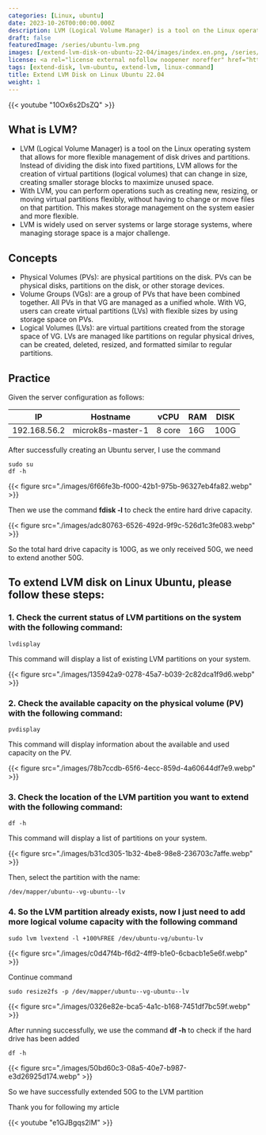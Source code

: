 ```yaml
---
categories: [Linux, ubuntu]
date: 2023-10-26T00:00:00.000Z
description: LVM (Logical Volume Manager) is a tool on the Linux operating system that allows more flexible management of drives and drive partitions. Instead of dividing the drive into fixed partitions, LVM allows the creation of virtual volumes (logical volumes) that can be resized, creating many smaller storage blocks to make the most of free space.
draft: false
featuredImage: /series/ubuntu-lvm.png
images: [/extend-lvm-disk-on-ubuntu-22-04/images/index.en.png, /series/ubuntu-lvm.png]
license: <a rel="license external nofollow noopener noreffer" href="https://creativecommons.org/licenses/by-nc/4.0/" target="_blank">CC BY-NC 4.0</a>
tags: [extend-disk, lvm-ubuntu, extend-lvm, linux-command]
title: Extend LVM Disk on Linux Ubuntu 22.04
weight: 1
---
```


{{< youtube "10Ox6s2DsZQ" >}}

## What is LVM?

-   LVM (Logical Volume Manager) is a tool on the Linux operating system that allows for more flexible management of disk drives and partitions. Instead of dividing the disk into fixed partitions, LVM allows for the creation of virtual partitions (logical volumes) that can change in size, creating smaller storage blocks to maximize unused space.
-   With LVM, you can perform operations such as creating new, resizing, or moving virtual partitions flexibly, without having to change or move files on that partition. This makes storage management on the system easier and more flexible.
-   LVM is widely used on server systems or large storage systems, where managing storage space is a major challenge.

## Concepts

-   Physical Volumes (PVs): are physical partitions on the disk. PVs can be physical disks, partitions on the disk, or other storage devices.
-   Volume Groups (VGs): are a group of PVs that have been combined together. All PVs in that VG are managed as a unified whole. With VG, users can create virtual partitions (LVs) with flexible sizes by using storage space on PVs.
-   Logical Volumes (LVs): are virtual partitions created from the storage space of VG. LVs are managed like partitions on regular physical drives, can be created, deleted, resized, and formatted similar to regular partitions.

## Practice

Given the server configuration as follows:

| IP           | Hostname          | vCPU   | RAM | DISK |
| ------------ | ----------------- | ------ | --- | ---- |
| 192.168.56.2 | microk8s-master-1 | 8 core | 16G | 100G |

After successfully creating an Ubuntu server, I use the command

```shell
sudo su
df -h
```

{{< figure src="./images/6f66fe3b-f000-42b1-975b-96327eb4fa82.webp" >}}

Then we use the command **fdisk -l** to check the entire hard drive capacity.

{{< figure src="./images/adc80763-6526-492d-9f9c-526d1c3fe083.webp" >}}

So the total hard drive capacity is 100G, as we only received 50G, we need to extend another 50G.

## To extend LVM disk on Linux Ubuntu, please follow these steps:

### 1. Check the current status of LVM partitions on the system with the following command:

```shell
lvdisplay
```

This command will display a list of existing LVM partitions on your system.

{{< figure src="./images/135942a9-0278-45a7-b039-2c82dca1f9d6.webp" >}}

### 2. Check the available capacity on the physical volume (PV) with the following command:

```shell
pvdisplay
```

This command will display information about the available and used capacity on the PV.

{{< figure src="./images/78b7ccdb-65f6-4ecc-859d-4a60644df7e9.webp" >}}

### 3. Check the location of the LVM partition you want to extend with the following command:

```shell
df -h
```

This command will display a list of partitions on your system.

{{< figure src="./images/b31cd305-1b32-4be8-98e8-236703c7affe.webp" >}}

Then, select the partition with the name:

```shell
/dev/mapper/ubuntu--vg-ubuntu--lv
```

### 4. So the LVM partition already exists, now I just need to add more logical volume capacity with the following command

```shell
sudo lvm lvextend -l +100%FREE /dev/ubuntu-vg/ubuntu-lv
```

{{< figure src="./images/c0d47f4b-f6d2-4ff9-b1e0-6cbacb1e5e6f.webp" >}}

Continue command

```shell
sudo resize2fs -p /dev/mapper/ubuntu--vg-ubuntu--lv
```

{{< figure src="./images/0326e82e-bca5-4a1c-b168-7451df7bc59f.webp" >}}

After running successfully, we use the command **df -h** to check if the hard drive has been added

```shell
df -h
```

{{< figure src="./images/50bd60c3-08a5-40e7-b987-e3d26925d174.webp" >}}

So we have successfully extended 50G to the LVM partition

Thank you for following my article

{{< youtube "e1GJBgqs2lM" >}}
